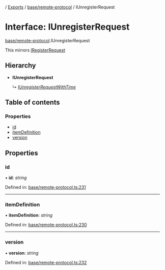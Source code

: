 [](../README.md) / [Exports](../modules.md) / [base/remote-protocol](../modules/base_remote_protocol.md) / IUnregisterRequest

# Interface: IUnregisterRequest

[base/remote-protocol](../modules/base_remote_protocol.md).IUnregisterRequest

This mirrors [IRegisterRequest](base_remote_protocol.iregisterrequest.md)

## Hierarchy

* **IUnregisterRequest**

  ↳ [*IUnregisterRequestWithTime*](client_internal_testing.iunregisterrequestwithtime.md)

## Table of contents

### Properties

- [id](base_remote_protocol.iunregisterrequest.md#id)
- [itemDefinition](base_remote_protocol.iunregisterrequest.md#itemdefinition)
- [version](base_remote_protocol.iunregisterrequest.md#version)

## Properties

### id

• **id**: *string*

Defined in: [base/remote-protocol.ts:231](https://github.com/onzag/itemize/blob/11a98dec/base/remote-protocol.ts#L231)

___

### itemDefinition

• **itemDefinition**: *string*

Defined in: [base/remote-protocol.ts:230](https://github.com/onzag/itemize/blob/11a98dec/base/remote-protocol.ts#L230)

___

### version

• **version**: *string*

Defined in: [base/remote-protocol.ts:232](https://github.com/onzag/itemize/blob/11a98dec/base/remote-protocol.ts#L232)
